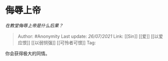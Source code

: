 # 侮辱上帝
*在教堂侮辱上帝是什么后果？*

> Author: #Anonymity
> Last update: *26/07/2021*
> Link: [[Sin]] [[爱]] [[以爱应恨]] [[以弱悯强]] [[可怜者可恨]]
> Tag:

你会获得极大的同情。
